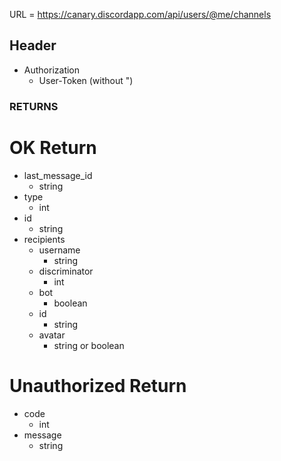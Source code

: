URL = https://canary.discordapp.com/api/users/@me/channels

## Header
* Authorization
    * User-Token (without ")
### RETURNS

# OK Return
* last_message_id
    * string
* type
    * int
* id
    * string
* recipients
    * username
        * string
    * discriminator
        * int
    * bot
        * boolean
    * id
        * string
    * avatar
        * string or boolean

# Unauthorized Return
* code
    * int
* message
    * string